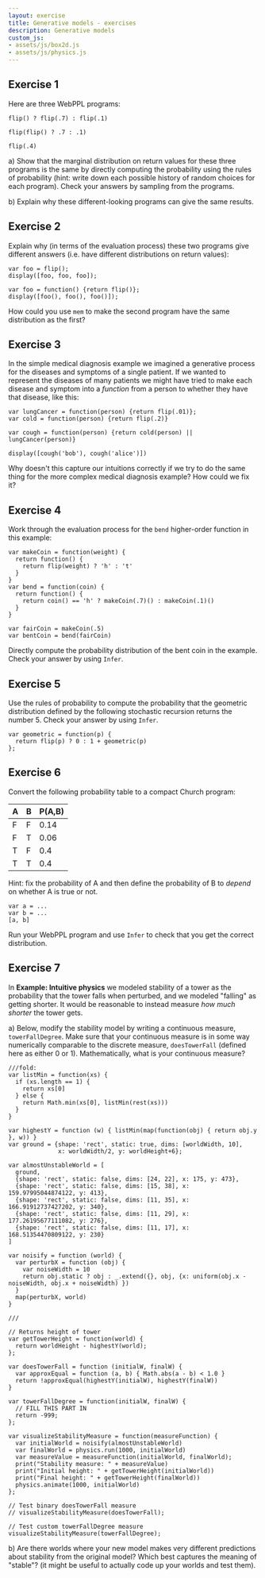 ```yaml
---
layout: exercise
title: Generative models - exercises
description: Generative models
custom_js:
- assets/js/box2d.js
- assets/js/physics.js
---
```


## Exercise 1

Here are three WebPPL programs:

~~~~
flip() ? flip(.7) : flip(.1)
~~~~

~~~~
flip(flip() ? .7 : .1)
~~~~

~~~~
flip(.4)
~~~~

a) Show that the marginal distribution on return values for these three programs is the same by directly computing the probability using the rules of probability (hint: write down each possible history of random choices for each program). Check your answers by sampling from the programs.

b)  Explain why these different-looking programs can give the same results.

## Exercise 2

Explain why (in terms of the evaluation process) these two programs give different answers (i.e. have different distributions on return values):

~~~~
var foo = flip();
display([foo, foo, foo]);
~~~~

~~~~
var foo = function() {return flip()};
display([foo(), foo(), foo()]);
~~~~

How could you use `mem` to make the second program have the same distribution as the first?

## Exercise 3

In the simple medical diagnosis example we imagined a generative process for the diseases and symptoms of a single patient. If we wanted to represent the diseases of many patients we might have tried to make each disease and symptom into a *function* from a person to whether they have that disease, like this:

~~~~
var lungCancer = function(person) {return flip(.01)};
var cold = function(person) {return flip(.2)}

var cough = function(person) {return cold(person) || lungCancer(person)}

display([cough('bob'), cough('alice')])
~~~~

Why doesn't this capture our intuitions correctly if we try to do the same thing for the more complex medical diagnosis example? How could we fix it?

## Exercise 4

Work through the evaluation process for the `bend` higher-order function in this example:

~~~~
var makeCoin = function(weight) {
  return function() {
    return flip(weight) ? 'h' : 't'
  }
}
var bend = function(coin) {
  return function() {
    return coin() == 'h' ? makeCoin(.7)() : makeCoin(.1)()
  }
}

var fairCoin = makeCoin(.5)
var bentCoin = bend(fairCoin)
~~~~

Directly compute the probability distribution of the bent coin in the example. Check your answer by using `Infer`.

<!-- ToW was moved to next chapter....
## Exercise 5

Here is a modified version of the tug of war game. Instead of drawing strength from the continuous Gaussian distribution, strength is either 5 or 10 with equal probability. Also the probability of laziness is changed from 1/4 to 1/3. Here are four expressions you could evaluate using this modified model:

~~~~
var strength = mem(function(person) {
  return flip() ? 5 : 10;
});

var lazy = function(person) {return flip(1/3)}
var totalPulling = function(team) {
  return sum(map(function(person) {
    return lazy(person) ? strength(person) / 2 : strength(person);
  }, team))
}

var winner = function(team1, team2) {
  return totalPulling(team1) < totalPulling(team2) : team2 : team1;
}

// expression 1
winner(['alice'], ['bob'])

// expression 2
_.isEqual(['alice'], winner(['alice'], ['bob']))

// expression 3
(_.isEqual(['alice'], winner(['alice'], ['bob'])) &&
 _.isEqual(['alice'], winner(['alice'], ['fred'])))

// expression 4
(_.isEqual(['alice'], winner(['alice'], ['bob'])) &&
 _.isEqual(['jane'], winner(['jane'], ['fred'])))
~~~~

a) Write down the sequence of expression evaluations and random choices that will be made in evaluating each expression.

b) Directly compute the probability for each possible return value from each expression.

c) Why are the probabilities different for the last two? Explain both in terms of the probability calculations you did and in terms of the "causal" process of evaluating and making random choices.

-->

## Exercise 5

Use the rules of probability to compute the probability that the geometric distribution defined by the following stochastic recursion returns the number 5. Check your answer by using `Infer`.

~~~~
var geometric = function(p) {
  return flip(p) ? 0 : 1 + geometric(p)
};
~~~~

## Exercise 6

Convert the following probability table to a compact Church program:

|A|    B|    P(A,B)|
|--- | --- | ---|
|F|      F|     0.14|
|F|      T|     0.06|
|T|      F|     0.4|
|T|      T|     0.4|

Hint: fix the probability of A and then define the probability of B to *depend* on whether A is true or not.

~~~~
var a = ...
var b = ...
[a, b]
~~~~

Run your WebPPL program and use `Infer` to check that you get the correct distribution.

## Exercise 7

In **Example: Intuitive physics** we modeled stability of a tower as the probability that the tower falls when perturbed, and we modeled "falling" as getting shorter. It would be reasonable to instead measure *how much shorter* the tower gets.

a) Below, modify the stability model by writing a continuous measure, `towerFallDegree`. Make sure that your continuous measure is in some way numerically comparable to the discrete measure, `doesTowerFall` (defined here as either 0 or 1). Mathematically, what is your continuous measure?

~~~~
///fold:
var listMin = function(xs) {
  if (xs.length == 1) {
    return xs[0]
  } else {
    return Math.min(xs[0], listMin(rest(xs)))
  }
}

var highestY = function (w) { listMin(map(function(obj) { return obj.y }, w)) }
var ground = {shape: 'rect', static: true, dims: [worldWidth, 10],
              x: worldWidth/2, y: worldHeight+6};

var almostUnstableWorld = [
  ground,
  {shape: 'rect', static: false, dims: [24, 22], x: 175, y: 473},
  {shape: 'rect', static: false, dims: [15, 38], x: 159.97995044874122, y: 413},
  {shape: 'rect', static: false, dims: [11, 35], x: 166.91912737427202, y: 340},
  {shape: 'rect', static: false, dims: [11, 29], x: 177.26195677111082, y: 276},
  {shape: 'rect', static: false, dims: [11, 17], x: 168.51354470809122, y: 230}
]

var noisify = function (world) {
  var perturbX = function (obj) {
    var noiseWidth = 10
    return obj.static ? obj : _.extend({}, obj, {x: uniform(obj.x - noiseWidth, obj.x + noiseWidth) })
  }
  map(perturbX, world)
}

///

// Returns height of tower
var getTowerHeight = function(world) {
  return worldHeight - highestY(world);
};

var doesTowerFall = function (initialW, finalW) {
  var approxEqual = function (a, b) { Math.abs(a - b) < 1.0 }
  return !approxEqual(highestY(initialW), highestY(finalW))
}

var towerFallDegree = function(initialW, finalW) {
  // FILL THIS PART IN
  return -999;
};

var visualizeStabilityMeasure = function(measureFunction) {
  var initialWorld = noisify(almostUnstableWorld)
  var finalWorld = physics.run(1000, initialWorld)
  var measureValue = measureFunction(initialWorld, finalWorld);
  print("Stability measure: " + measureValue)
  print("Initial height: " + getTowerHeight(initialWorld))
  print("Final height: " + getTowerHeight(finalWorld))
  physics.animate(1000, initialWorld)
};

// Test binary doesTowerFall measure
// visualizeStabilityMeasure(doesTowerFall);

// Test custom towerFallDegree measure
visualizeStabilityMeasure(towerFallDegree);
~~~~

b) Are there worlds where your new model makes very different predictions about stability from the original model? Which best captures the meaning of "stable"? (it might be useful to actually code up your worlds and test them).
